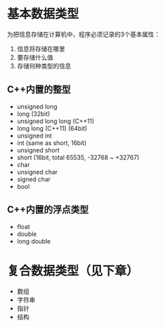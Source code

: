 # 基本数据类型

为把信息存储在计算机中，程序必须记录的3个基本属性：

1. 信息将存储在哪里
2. 要存储什么值
3. 存储何种类型的信息

## C++内置的整型

- unsigned long
- long (32bit)
- unsigned long long (C++11)
- long long (C++11) (64bit)
- unsigned int
- int (same as short, 16bit)
- unsigned short
- short (16bit, total 65535, -32768 ~ +32767)
- char
- unsigned char
- signed char
- bool

## C++内置的浮点类型

- float
- double
- long double

# 复合数据类型（见下章）

- 数组
- 字符串
- 指针
- 结构